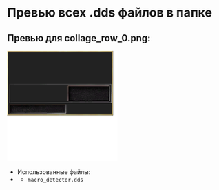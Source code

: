 # Превью всех .dds файлов в папке
## Превью для collage_row_0.png:
![collage_row_0.png](collage_row_0.png)
- Использованные файлы:
- - ``` macro_detector.dds ```
